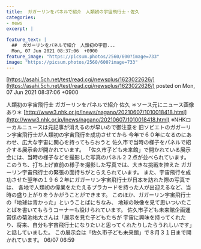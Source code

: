 ```yaml
---
title:  ガガーリンをパネルで紹介　人類初の宇宙飛行士・佐久 
categories:
- news
excerpt: |
  
feature_text: |
  ##  ガガーリンをパネルで紹介　人類初の宇宙...
  Mon, 07 Jun 2021 08:37:06  +0900
feature_image: "https://picsum.photos/2560/600?image=733"
image: "https://picsum.photos/2560/600?image=733"
---
```


[https://asahi.5ch.net/test/read.cgi/newsplus/1623022626/](https://asahi.5ch.net/test/read.cgi/newsplus/1623022626/)
posted on Mon, 07 Jun 2021 08:37:06  +0900

<!--more-->

人類初の宇宙飛行士 ガガーリンをパネルで紹介 佐久 ＊ソース元にニュース画像あり＊ [http://www3.nhk.or.jp/lnews/nagano/20210607/1010018418.html](http://www3.nhk.or.jp/lnews/nagano/20210607/1010018418.html) ※NHKローカルニュースは元記事が消えるのが早いので御注意を 旧ソビエトのガガーリン宇宙飛行士が人類初の宇宙飛行を成功させてから 今年で６０年になるのにあわせ、広大な宇宙に関心を持ってもらおうと 佐久市で当時の様子をパネルで紹介する展示会が開かれています。 「佐久市子ども未来館」で開かれている展示会には、当時の様子などを撮影した写真のパネル２２点が並べられています。 このうち、打ち上げ直前の様子を撮影した写真では、大きな挑戦を控えた ガガーリン宇宙飛行士の緊張の面持ちがとらえられています。 また、宇宙飛行を成功させた翌年の１９６２年にガガーリン宇宙飛行士が日本を訪れた際の写真では、 各地で人類初の偉業をたたえるプラカードを持った人が出迎えるなど、当時の盛り上がりをうかがうことができます。 このほか、ガガーリン宇宙飛行士の「地球は青かった」ということばにちなみ、 地球の映像を見て思いついたことばを書いてもらうコーナーも設けられています。 佐久市子ども未来館企画運営係の菊池祐大さんは「展示を見た子どもたちが 宇宙に興味を持ってくれたり、将来、自分も宇宙飛行士になりたいと思ってくれたりしたらうれしいです」 と話していました。 この展示会は「佐久市子ども未来館」で８月３１日まで開かれています。 06/07 06:59
